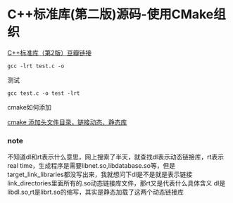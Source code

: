 # C++标准库(第二版)源码-使用CMake组织

[C++标准库（第2版）豆瓣链接](https://book.douban.com/subject/26419721/)

`gcc -lrt test.c -o`

测试

`gcc test.c -o test -lrt`

cmake如何添加

[cmake 添加头文件目录，链接动态、静态库](https://www.cnblogs.com/binbinjx/p/5626916.html)

### note

不知道dl和rt表示什么意思，网上搜索了半天，就查找dl表示动态链接库，rt表示real time，生成程序是需要libnet.so,libdatabase.so等，但是target_link_libraries都没写出来，我就想问下dl是不是就是表示链接link_directories里面所有的.so动态链接库文件，那rt又是代表什么具体含义
dl是libdl.so,rt是librt.so的缩写，其实是静态加载了这两个动态链接库

